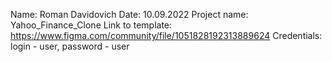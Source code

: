 Name: Roman Davidovich
Date: 10.09.2022
Project name: Yahoo_Finance_Clone
Link to template: https://www.figma.com/community/file/1051828192313889624
Credentials: login - user, password - user
